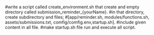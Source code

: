 #write a script called create_environment.sh that create and empty directory called submission_reminder_{yourName}.
#in that directory, create subdirectory and files;
#[app/reminder.sh, modules/functions.sh, assets/submissions.txt, comfig/comfig.env,startup.sh].
#include given content in all file.
#make startup.sh file run and execute all script.
